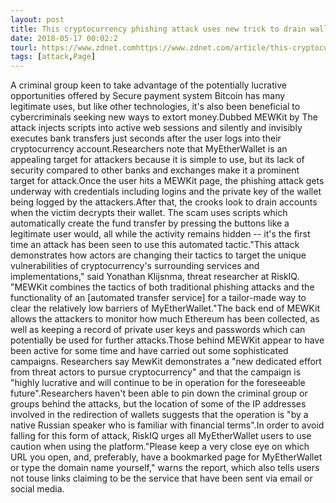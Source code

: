 ```yaml
---
layout: post
title: This cryptocurrency phishing attack uses new trick to drain wallets
date: 2018-05-17 00:02:2
tourl: https://www.zdnet.comhttps://www.zdnet.com/article/this-cryptocurrency-phishing-attack-uses-new-trick-to-drains-wallets/
tags: [attack,Page]
---
```

A criminal group keen to take advantage of the potentially lucrative opportunities offered by Secure payment system Bitcoin has many legitimate uses, but like other technologies, it's also been beneficial to cybercriminals seeking new ways to extort money.Dubbed MEWKit by The attack injects scripts into active web sessions and silently and invisibly executes bank transfers just seconds after the user logs into their cryptocurrency account.Researchers note that MyEtherWallet is an appealing target for attackers because it is simple to use, but its lack of security compared to other banks and exchanges make it a prominent target for attack.Once the user hits a MEWKit page, the phishing attack gets underway with credentials including logins and the private key of the wallet being logged by the attackers.After that, the crooks look to drain accounts when the victim decrypts their wallet. The scam uses scripts which automatically create the fund transfer by pressing the buttons like a legitimate user would, all while the activity remains hidden -- it's the first time an attack has been seen to use this automated tactic."This attack demonstrates how actors are changing their tactics to target the unique vulnerabilities of cryptocurrency's surrounding services and implementations," said Yonathan Klijsnma, threat researcher at RiskIQ. "MEWKit combines the tactics of both traditional phishing attacks and the functionality of an [automated transfer service] for a tailor-made way to clear the relatively low barriers of MyEtherWallet."The back end of MEWKit allows the attackers to monitor how much Ethereum has been collected, as well as keeping a record of private user keys and passwords which can potentially be used for further attacks.Those behind MEWKit appear to have been active for some time and have carried out some sophisticated campaigns. Researchers say MewKit demonstrates a "new dedicated effort from threat actors to pursue cryptocurrency" and that the campaign is "highly lucrative and will continue to be in operation for the foreseeable future".Researchers haven't been able to pin down the criminal group or groups behind the attacks, but the location of some of the IP addresses involved in the redirection of wallets suggests that the operation is "by a native Russian speaker who is familiar with financial terms".In order to avoid falling for this form of attack, RiskIQ urges all MyEtherWallet users to use caution when using the platform."Please keep a very close eye on which URL you open, and, preferably, have a bookmarked page for MyEtherWallet or type the domain name yourself," warns the report, which also tells users not touse links claiming to be the service that have been sent via email or social media.